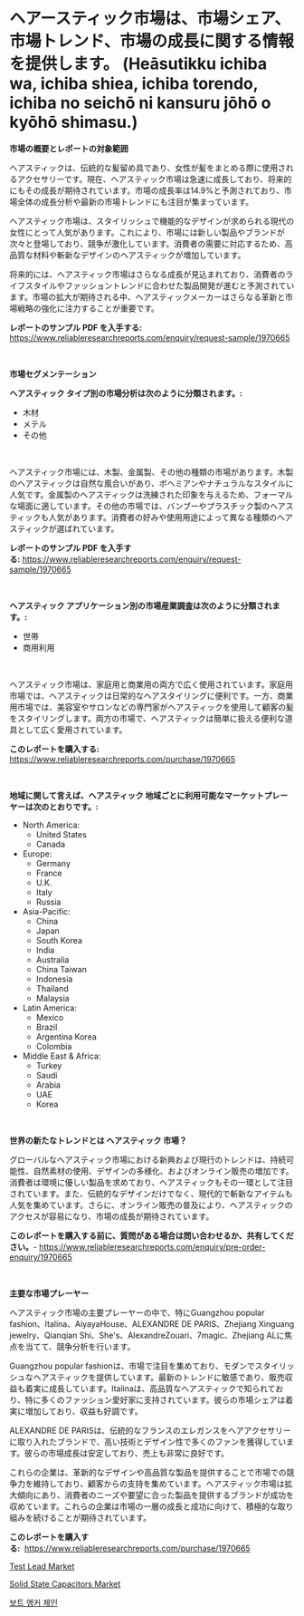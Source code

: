 <p><h1>ヘアースティック市場は、市場シェア、市場トレンド、市場の成長に関する情報を提供します。 (Heāsutikku ichiba wa, ichiba shiea, ichiba torendo, ichiba no seichō ni kansuru jōhō o kyōhō shimasu.)</h1></p><p><strong>市場の概要とレポートの対象範囲</strong></p>
<p><p>ヘアスティックは、伝統的な髪留め具であり、女性が髪をまとめる際に使用されるアクセサリーです。現在、ヘアスティック市場は急速に成長しており、将来的にもその成長が期待されています。市場の成長率は14.9%と予測されており、市場全体の成長分析や最新の市場トレンドにも注目が集まっています。</p><p>ヘアスティック市場は、スタイリッシュで機能的なデザインが求められる現代の女性にとって人気があります。これにより、市場には新しい製品やブランドが次々と登場しており、競争が激化しています。消費者の需要に対応するため、高品質な材料や斬新なデザインのヘアスティックが増加しています。</p><p>将来的には、ヘアスティック市場はさらなる成長が見込まれており、消費者のライフスタイルやファッショントレンドに合わせた製品開発が進むと予測されています。市場の拡大が期待される中、ヘアスティックメーカーはさらなる革新と市場戦略の強化に注力することが重要です。</p></p>
<p><strong>レポートのサンプル PDF を入手する:</strong> <a href="https://www.reliableresearchreports.com/enquiry/request-sample/1970665">https://www.reliableresearchreports.com/enquiry/request-sample/1970665</a></p>
<p>&nbsp;</p>
<p><strong>市場セグメンテーション</strong></p>
<p><strong>ヘアスティック タイプ別の市場分析は次のように分類されます。:</strong></p>
<p><ul><li>木材</li><li>メテル</li><li>その他</li></ul></p>
<p>&nbsp;</p>
<p><p>ヘアスティック市場には、木製、金属製、その他の種類の市場があります。木製のヘアスティックは自然な風合いがあり、ボヘミアンやナチュラルなスタイルに人気です。金属製のヘアスティックは洗練された印象を与えるため、フォーマルな場面に適しています。その他の市場では、バンブーやプラスチック製のヘアスティックも人気があります。消費者の好みや使用用途によって異なる種類のヘアスティックが選ばれています。</p></p>
<p><strong>レポートのサンプル PDF を入手する:</strong>&nbsp;<a href="https://www.reliableresearchreports.com/enquiry/request-sample/1970665">https://www.reliableresearchreports.com/enquiry/request-sample/1970665</a></p>
<p>&nbsp;</p>
<p><strong> ヘアスティック アプリケーション別の市場産業調査は次のように分類されます。:</strong></p>
<p><ul><li>世帯</li><li>商用利用</li></ul></p>
<p>&nbsp;</p>
<p><p>ヘアスティック市場は、家庭用と商業用の両方で広く使用されています。家庭用市場では、ヘアスティックは日常的なヘアスタイリングに便利です。一方、商業用市場では、美容室やサロンなどの専門家がヘアスティックを使用して顧客の髪をスタイリングします。両方の市場で、ヘアスティックは簡単に扱える便利な道具として広く愛用されています。</p></p>
<p><strong>このレポートを購入する:</strong>&nbsp; <a href="https://www.reliableresearchreports.com/purchase/1970665">https://www.reliableresearchreports.com/purchase/1970665</a></p>
<p>&nbsp;</p>
<p><strong>地域に関して言えば、ヘアスティック 地域ごとに利用可能なマーケットプレーヤーは次のとおりです。:</strong></p>
<p><ul>
    <li>
        North America:
        <ul>
            <li>United States</li>
            <li>Canada</li>
        </ul>
    </li>
    <li>
        Europe:
        <ul>
            <li>Germany</li>
            <li>France</li>
            <li>U.K.</li>
            <li>Italy</li>
            <li>Russia</li>
        </ul>
    </li>
    <li>
        Asia-Pacific:
        <ul>
            <li>China</li>
            <li>Japan</li>
            <li>South Korea</li>
            <li>India</li>
            <li>Australia</li>
            <li>China Taiwan</li>
            <li>Indonesia</li>
            <li>Thailand</li>
            <li>Malaysia</li>
        </ul>
    </li>
    <li>
        Latin America:
        <ul>
            <li>Mexico</li>
            <li>Brazil</li>
            <li>Argentina Korea</li>
            <li>Colombia</li>
        </ul>
    </li>
    <li>
        Middle East & Africa:
        <ul>
            <li>Turkey</li>
            <li>Saudi</li>
            <li>Arabia</li>
            <li>UAE</li>
            <li>Korea</li>
        </ul>
    </li>
    </ul></p>
<p>&nbsp;</p>
<p><strong>世界の新たなトレンドとは ヘアスティック 市場？</strong></p>
<p><p>グローバルなヘアスティック市場における新興および現行のトレンドは、持続可能性、自然素材の使用、デザインの多様化、およびオンライン販売の増加です。消費者は環境に優しい製品を求めており、ヘアスティックもその一環として注目されています。また、伝統的なデザインだけでなく、現代的で斬新なアイテムも人気を集めています。さらに、オンライン販売の普及により、ヘアスティックのアクセスが容易になり、市場の成長が期待されています。</p></p>
<p><strong>このレポートを購入する前に、質問がある場合は問い合わせるか、共有してください。</strong>- <a href="https://www.reliableresearchreports.com/enquiry/pre-order-enquiry/1970665">https://www.reliableresearchreports.com/enquiry/pre-order-enquiry/1970665</a></p>
<p>&nbsp;</p>
<p><strong>主要な市場プレーヤー</strong></p>
<p><p>ヘアスティック市場の主要プレーヤーの中で、特にGuangzhou popular fashion、Italina、AiyayaHouse、ALEXANDRE DE PARIS、Zhejiang Xinguang jewelry、Qianqian Shi、She's、AlexandreZouari、7magic、Zhejiang ALに焦点を当てて、競争分析を行います。</p><p>Guangzhou popular fashionは、市場で注目を集めており、モダンでスタイリッシュなヘアスティックを提供しています。最新のトレンドに敏感であり、販売収益も着実に成長しています。Italinaは、高品質なヘアスティックで知られており、特に多くのファッション愛好家に支持されています。彼らの市場シェアは着実に増加しており、収益も好調です。</p><p>ALEXANDRE DE PARISは、伝統的なフランスのエレガンスをヘアアクセサリーに取り入れたブランドで、高い技術とデザイン性で多くのファンを獲得しています。彼らの市場成長は安定しており、売上も非常に良好です。</p><p>これらの企業は、革新的なデザインや高品質な製品を提供することで市場での競争力を維持しており、顧客からの支持を集めています。ヘアスティック市場は拡大傾向にあり、消費者のニーズや要望に合った製品を提供するブランドが成功を収めています。これらの企業は市場の一層の成長と成功に向けて、積極的な取り組みを続けることが期待されています。</p></p>
<p><strong>このレポートを購入する:</strong>&nbsp;&nbsp;<a href="https://www.reliableresearchreports.com/purchase/1970665">https://www.reliableresearchreports.com/purchase/1970665</a></p>
<p><p><a href="https://github.com/kosella/Market-Research-Report-List-2/blob/main/test-lead-market.md">Test Lead Market</a></p><p><a href="https://github.com/nathandecarvalho/Market-Research-Report-List-2/blob/main/solid-state-capacitors-market.md">Solid State Capacitors Market</a></p><p><a href="https://github.com/JackieFauhey9089475/Market-Research-Report-List-1/blob/main/496173410254.md">보트 앵커 체인</a></p></p>